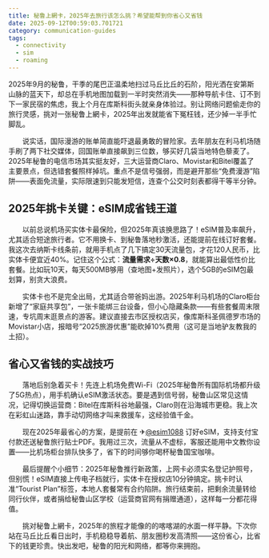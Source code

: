 ```yaml
---
title: 秘鲁上網卡，2025年去旅行该怎么挑？希望能帮到你省心又省钱
date: 2025-09-12T00:59:03.701721
category: communication-guides
tags:
  - connectivity
  - sim
  - roaming
---
```


2025年9月的秘鲁，干季的尾巴正温柔地扫过马丘比丘的石阶，阳光洒在安第斯山脉的蓝天下，却总在手机地图加载到一半时突然消失——那种导航卡住、订不到下一家民宿的焦虑，我上个月在库斯科街头就亲身体验过。别让网络问题偷走你的旅行灵感，挑对一张秘鲁上網卡，2025年出发就能省下冤枉钱，还少掉一半手忙脚乱。

　　说实话，国际漫游的账单简直能吓退最勇敢的冒险家。去年朋友在利马机场随手刷了两下社交媒体，回国账单直接飙到三位数，够买好几袋当地特色藜麦了。2025年秘鲁的电信市场其实挺友好，三大运营商Claro、Movistar和Bitel覆盖了主要景点，但选错套餐照样掉坑。重点不是信号强弱，而是避开那些“免费漫游”陷阱——表面免流量，实际限速到只能发短信，连查个公交时刻表都得干等半分钟。

## 2025年挑卡关键：eSIM成省钱王道

　　以前总说机场买实体卡最保险，但2025年真该换思路了！eSIM普及率飙升，尤其适合短途旅行者。它不用换卡、到秘鲁落地秒激活，还能提前在线订好套餐。我这次去纳斯卡线条前，就用手机点了几下搞定30天流量包，才花120人民币，比实体卡便宜近40%。记住这个公式：**流量需求÷天数×0.8**，就能算出最低性价比套餐。比如玩10天，每天500MB够用（查地图+发照片），选个5GB的eSIM包最划算，别贪大浪费。

　　实体卡也不是完全出局，尤其适合带爸妈出游。2025年利马机场的Claro柜台新增了“家庭共享包”，一张卡能绑三台设备，但小心隐藏条款——有些套餐周末限速，专坑周末逛景点的游客。建议直接去市区授权店买，像库斯科圣佩德罗市场的Movistar小店，报暗号“2025旅游优惠”能砍掉10%费用（这可是当地驴友教我的土招）。

## 省心又省钱的实战技巧

　　落地后别急着买卡！先连上机场免费Wi-Fi（2025年秘鲁所有国际机场都升级了5G热点），用手机确认eSIM激活状态。要是遇到信号弱，秘鲁山区常见这情况，记得切换运营商：Bitel在库斯科谷地最强，Claro则在沿海城市更稳。我上次在彩虹山迷路，靠手动切网络才叫来救援车，这经验值千金。

　　现在2025年最省心的方案，是提前在 ✈[@esim1088](https://t.me/s/esim1088) 订好eSIM，支持支付宝付款还送秘鲁旅行贴士PDF。我用过三次，流量从不虚标，客服还能用中文教你设置——比机场柜台排队快多了，省下的时间够你喝杯秘鲁国宝咖啡。

　　最后提醒个小细节：2025年秘鲁推行新政策，上网卡必须实名登记护照号，但别慌！eSIM直接上传电子档就行，实体卡在授权店10分钟搞定。挑卡时认准“Tourist Plan”标签，本地人套餐常有合约陷阱。旅行结束前，把剩余流量转给同行伙伴，或者捐给秘鲁山区学校（运营商官网有捐赠通道），这样每一分都花得值。

　　挑对秘鲁上網卡，2025年的旅程才能像的的喀喀湖的水面一样平静。下次你站在马丘比丘看日出时，手机稳稳导着航、朋友圈秒发高清照——这份省心，比省下的钱更珍贵。快出发吧，秘鲁的阳光和网络，都等你来拥抱。